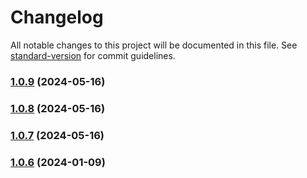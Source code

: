 # Changelog

All notable changes to this project will be documented in this file. See [standard-version](https://github.com/conventional-changelog/standard-version) for commit guidelines.

### [1.0.9](https://github.com/hbxcontrols/sync-codes/compare/v1.0.8...v1.0.9) (2024-05-16)

### [1.0.8](https://github.com/hbxcontrols/sync-codes/compare/v1.0.7...v1.0.8) (2024-05-16)

### [1.0.7](https://github.com/hbxcontrols/sync-codes/compare/v1.0.6...v1.0.7) (2024-05-16)

### [1.0.6](https://github.com/hbxcontrols/sync-codes/compare/v1.0.5...v1.0.6) (2024-01-09)
